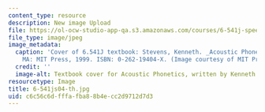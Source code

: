 ```yaml
---
content_type: resource
description: New image Upload
file: https://ol-ocw-studio-app-qa.s3.amazonaws.com/courses/6-541j-speech-communication-spring-2004/c6c56c6dfffafba88b4ecc2d9712d7d3_6-541js04-th.jpg
file_type: image/jpeg
image_metadata:
  caption: 'Cover of 6.541J textbook: Stevens, Kenneth. _Acoustic Phonetics_. Cambridge,
    MA: MIT Press, 1999. ISBN: 0-262-19404-X. (Image courtesy of MIT Press.)'
  credit: ''
  image-alt: Textbook cover for Acoustic Phonetics, written by Kenneth Stevens.
resourcetype: Image
title: 6-541js04-th.jpg
uid: c6c56c6d-fffa-fba8-8b4e-cc2d9712d7d3
---
```

